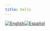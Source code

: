 ```yaml
--- 
title: hello
--- 
```


[![English](https://pepiamodeo.github.io/img/Flag_of_United_States-128x67.png)](https://pepiamodeo.github.io/en/)[![Español](https://pepiamodeo.github.io/img/Flag_of_Argentina-128x80.png)](https://pepiamodeo.github.io/es/)

